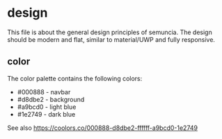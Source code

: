 # design
This file is about the general design principles of semuncia. The design should
be modern and flat, similar to material/UWP and fully responsive.

## color
The color palette contains the following colors:
* #000888 - navbar
* #d8dbe2 - background
* #a9bcd0 - light blue
* #1e2749 - dark blue

See also https://coolors.co/000888-d8dbe2-ffffff-a9bcd0-1e2749

